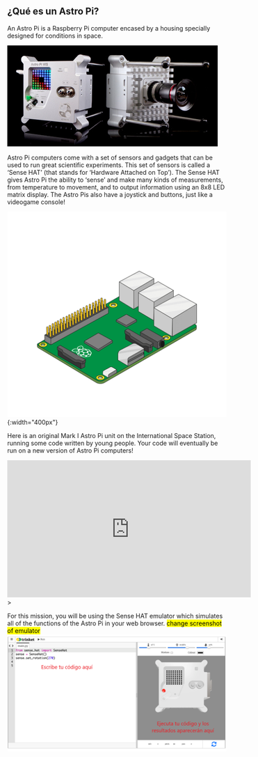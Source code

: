 ## ¿Qué es un Astro Pi?

An Astro Pi is a Raspberry Pi computer encased by a housing specially designed for conditions in space.

![Animated image of a Sense HAT being attached to the top of a Raspberry Pi Computer.](images/astro_pi_casing.jpeg)

Astro Pi computers come with a set of sensors and gadgets that can be used to run great scientific experiments. This set of sensors is called a ‘Sense HAT’ (that stands for ‘Hardware Attached on Top’). The Sense HAT gives Astro Pi the ability to ‘sense’ and make many kinds of measurements, from temperature to movement, and to output information using an 8x8 LED matrix display. The Astro Pis also have a joystick and buttons, just like a videogame console!

![Animated image of a Sense HAT being attached to the top of a Raspberry Pi Computer.](images/animated_sense_hat.gif){:width="400px"}

Here is an original Mark I Astro Pi unit on the International Space Station, running some code written by young people. Your code will eventually be run on a new version of Astro Pi computers!

<iframe width="560" height="315" src="https://www.youtube.com/embed/4ykbAJeGPMM" frameborder="0" allow="accelerometer; autoplay; encrypted-media; gyroscope; picture-in-picture" allowfullscreen></iframe>>

For this mission, you will be using the Sense HAT emulator which simulates all of the functions of the Astro Pi in your web browser.
<mark>change screenshot of emulator</mark> ![A labelled screenshot of the Sense HAT emulator with the code window on the left and the emulator on the right.](images/sense-hat-emulator.png)

